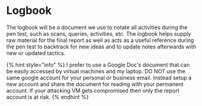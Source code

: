 # Logbook

The logbook will be a document we use to notate all activities during the pen test, such as scans, queries, activities, etc.  The logbook helps supply raw material for the final report as well as acts as a useful reference during the pen test to backtrack for new ideas and to update notes afterwards with new or updated tactics.

{% hint style="info" %}
I prefer to use a Google Doc's document that can be easily accessed by virtual machines and my laptop.  DO NOT use the same google account for your personal or business email.  Instead setup a new account and share the document for reading with your permanent account.  If your attacking VM gets compromised then only the report account is at risk.
{% endhint %}



